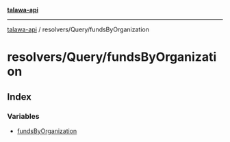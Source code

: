 [**talawa-api**](../../../README.md)

***

[talawa-api](../../../modules.md) / resolvers/Query/fundsByOrganization

# resolvers/Query/fundsByOrganization

## Index

### Variables

- [fundsByOrganization](variables/fundsByOrganization.md)
